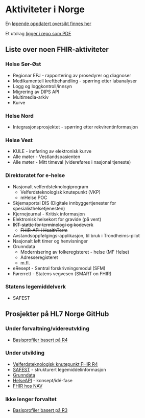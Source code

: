 # Aktiviteter i Norge

En [løpende oppdatert oversikt finnes her](https://docs.google.com/spreadsheets/d/1TS4vk_PJdVoYhaVoFO0apQx3_ErzjaeKKY9B_0pn7GE/)

Et utdrag [ligger i repo som PDF](https://github.com/HL7Norway/best-practice/blob/master/HL7%20FHIR%20i%20Norge-11052018%20-%20Ark1.pdf)

## Liste over noen FHIR-aktiviteter
### Helse Sør-Øst
* Regionar EPJ - rapportering av prosedyrer og diagnoser
* Medikamentell kreftbehandling - spørring etter labanalyser
* Logg og loggkontroll/innsyn
* Migrering av DIPS API
* Multimedia-arkiv
* Kurve

### Helse Nord
* Integrasjonsprosjektet - spørring etter rekvirentinformasjon

### Helse Vest
* KULE - innføring av elektronisk kurve
* Alle møter - Vestlandspasienten
* Alle møter - Mitt timeval (videreføres i nasjonal tjeneste)

### Direktoratet for e-helse
* Nasjonalt velferdsteknologiprogram
  * Velferdsteknologisk knutepunkt (VKP)
  * mHelse POC
* Skjemaportal DIS (Digitale innbyggertjenester for spesialisthelsetjenesten)
* Kjernejournal - Kritisk informasjon
* Elektronisk helsekort for gravide (på vent)
* ~~IKT-støtte for terminologi og kodeverk~~
  * ~~FHIR-API i HealthTerm~~
* Avstandsoppfølgings-applikasjon, til bruk i Trondheims-pilot
* Nasjonalt løft timer og henvisninger
* Grunndata
  * Modernisering av folkeregisteret - helse (MF Helse)
  * Adresseregisteret
  * m.fl.
* eResept - Sentral forskrivningsmodul (SFM)
* Førerrett - Statens vegvesen (SMART on FHIR)

### Statens legemiddelverk
* SAFEST

## Prosjekter på HL7 Norge GitHub

### Under forvaltning/videreutvkling

* [Basisprofiler basert på R4](https://github.com/HL7Norway/basisprofiler-r4)

### Under utvikling

* [Velferdsteknologisk knutepunkt FHIR R4](https://github.com/HL7Norway/VKP-R4)
* [SAFEST](https://github.com/HL7Norway/SAFEST) - strukturert legemiddelinformasjon
* [Grunndata](https://github.com/HL7Norway/Grunndata-profiles)
* [HelseAPI](https://github.com/HL7Norway/HelseAPI) - konsept/idé-fase
* [FHIR hos NAV](https://github.com/navikt/fhir)

### Ikke lenger forvaltet

* [Basisprofiler basert på R3](https://github.com/HL7Norway/basisprofiler-r3)

